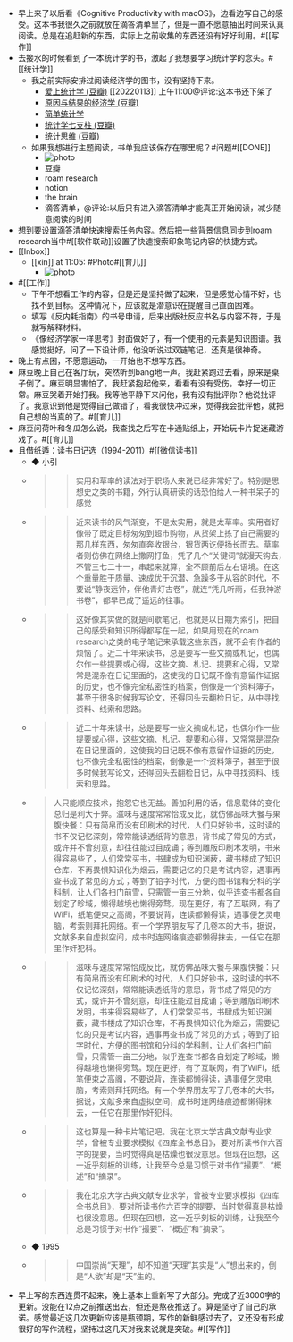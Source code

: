- 早上来了以后看《Cognitive Productivity with macOS》，边看边写自己的感受。这本书我很久之前就放在滴答清单里了，但是一直不愿意抽出时间来认真阅读。总是在追赶新的东西，实际上之前收集的东西还没有好好利用。#[[写作]]
- 去接水的时候看到了一本统计学的书，激起了我想要学习统计学的念头。#[[统计学]]
    - 我之前实际安排过阅读经济学的图书，没有坚持下来。
        - [爱上统计学 (豆瓣)](https://book.douban.com/subject/2985995/) [[20220113]] 上午11:00@评论:这本书还下架了
        - [原因与结果的经济学 (豆瓣)](https://book.douban.com/subject/33425193/)
        - [简单统计学 ](https://read.douban.com/ebook/56464317/?dcs=subject-rec&dcm=douban&dct=27192209)
        - [统计学七支柱 (豆瓣)](https://book.douban.com/subject/30134619/)
        - [统计思维 (豆瓣)](https://book.douban.com/subject/27192209/)
    - 如果我想进行主题阅读，书单我应该保存在哪里呢？#问题#[[DONE]]
        - ![photo](https://firebasestorage.googleapis.com/v0/b/firescript-577a2.appspot.com/o/imgs%2Fapp%2Fxinyiheng%2FAO4kH-ihF?alt=media&token=9bc88fb4-e5f5-468c-9366-082282690dd1)
        - 豆瓣
        - roam research
        - notion
        - the brain
        - 滴答清单，@评论:以后只有进入滴答清单才能真正开始阅读，减少随意阅读的时间
- 想到要设置滴答清单快速搜索任务内容。然后把一些背景信息同步到roam research当中#[[软件联动]]设置了快速搜索印象笔记内容的快捷方式。
- [[Inbox]]
    - [[xin]] at 11:05: #Photo#[[育儿]]
        - ![photo](https://firebasestorage.googleapis.com/v0/b/firescript-577a2.appspot.com/o/imgs%2Fapp%2Fxinyiheng%2FbYXZRkZAk?alt=media&token=1be71165-e09e-4852-9d94-d3c9b516b8b4)
- #[[工作]]
    - 下午不想看工作的内容，但是还是坚持做了起来，但是感觉心情不好，也找不到目标。这种情况下，应该就是潜意识在提醒自己直面困难。
    - 填写《反内耗指南》的书号申请，后来出版社反应书名与内容不符，于是就写解释材料。
    - 《像经济学家一样思考》封面做好了，有一个使用的元素是知识图谱。我感觉挺好，问了一下设计师，他没听说过双链笔记，还真是很神奇。
- 晚上有点困，不愿意运动，一开始也不想写东西。
- 麻豆晚上自己在客厅玩，突然听到bang地一声。我赶紧跑过去看，原来是桌子倒了。麻豆明显害怕了。我赶紧抱起他来，看看有没有受伤。幸好一切正常。麻豆哭着开始打我。我等他平静下来问他，我有没有批评你？他说批评了。我意识到他是觉得自己做错了，看我很快冲过来，觉得我会批评他，就把自己想的当真的了。#[[育儿]]
- 麻豆问荷叶和冬瓜怎么说，我查找之后写在卡通贴纸上，开始玩卡片捉迷藏游戏了。#[[育儿]]
- 且借纸遁：读书日记选（1994-2011）#[[微信读书]]
    - ◆ 小引
    - >> 实用和草率的读法对于职场人来说已经非常好了。特别是思想史之类的书籍，外行认真研读的话恐怕给人一种书呆子的感觉
    - >> 近来读书的风气渐变，不是太实用，就是太草率。实用者好像带了既定目标匆匆到超市购物，从货架上拣了自己需要的那几样东西，匆匆直奔收银台，银货两讫便扬长而去。草率者则仿佛在网络上撒网打鱼，凭了几个“关键词”就漫天钩去，不管三七二十一，串起来就算，全不顾前后左右语境。在这个重量胜于质量、速成优于沉潜、急躁多于从容的时代，不要说“静夜远钟，伴他青灯古卷”，就连“凭几听雨，任我神游书卷”，都早已成了遥远的往事。
    - >> 这好像其实做的就是间歇笔记，也就是以日期为索引，把自己的感受和知识所得都写在一起，如果用现在的roam research之类的电子笔记来承载这些东西，就不会有作者的烦恼了。近二十年来读书，总是要写一些文摘或札记，也偶尔作一些提要或心得，这些文摘、札记、提要和心得，又常常是混杂在日记里面的，这使我的日记既不像有意留作证据的历史，也不像完全私密性的档案，倒像是一个资料簿子，甚至于很多时候我写论文，还得回头去翻检日记，从中寻找资料、线索和思路。
    - >> 近二十年来读书，总是要写一些文摘或札记，也偶尔作一些提要或心得，这些文摘、札记、提要和心得，又常常是混杂在日记里面的，这使我的日记既不像有意留作证据的历史，也不像完全私密性的档案，倒像是一个资料簿子，甚至于很多时候我写论文，还得回头去翻检日记，从中寻找资料、线索和思路。
    - >人只能顺应技术，抱怨它也无益。善加利用的话，信息载体的变化总归是利大于弊。滋味与速度常常恰成反比，就仿佛品味大餐与果腹快餐：只有简帛而没有印刷术的时代，人们只好钞书，这时读的书不仅记忆深刻，常常能读透纸背的意思，背书成了常见的方式，或许并不曾刻意，却往往能过目成诵；等到雕版印刷术发明，书来得容易些了，人们常常买书，书肆成为知识渊薮，藏书楼成了知识仓库，不再畏惧知识化为烟云，需要记忆的只是考试内容，遇事再查书成了常见的方式；等到了铅字时代，方便的图书馆和分科的学科制，让人们各扫门前雪，只需管一亩三分地，似乎连查书都各自划定了畛域，懒得越境也懒得旁骛。现在更好，有了互联网，有了WiFi，纸笔便束之高阁，不要说背，连读都懒得读，遇事便乞灵电脑，考索则拜托网络。有一个学界朋友写了几卷本的大书，据说，文献多来自虚拟空间，成书时连网络痕迹都懒得抹去，一任它在那里作奸犯科。
    - >> 滋味与速度常常恰成反比，就仿佛品味大餐与果腹快餐：只有简帛而没有印刷术的时代，人们只好钞书，这时读的书不仅记忆深刻，常常能读透纸背的意思，背书成了常见的方式，或许并不曾刻意，却往往能过目成诵；等到雕版印刷术发明，书来得容易些了，人们常常买书，书肆成为知识渊薮，藏书楼成了知识仓库，不再畏惧知识化为烟云，需要记忆的只是考试内容，遇事再查书成了常见的方式；等到了铅字时代，方便的图书馆和分科的学科制，让人们各扫门前雪，只需管一亩三分地，似乎连查书都各自划定了畛域，懒得越境也懒得旁骛。现在更好，有了互联网，有了WiFi，纸笔便束之高阁，不要说背，连读都懒得读，遇事便乞灵电脑，考索则拜托网络。有一个学界朋友写了几卷本的大书，据说，文献多来自虚拟空间，成书时连网络痕迹都懒得抹去，一任它在那里作奸犯科。
    - >> 这也算是一种卡片笔记吧。我在北京大学古典文献专业求学，曾被专业要求模拟《四库全书总目》，要对所读书作六百字的提要，当时觉得真是枯燥也很没意思。但现在回想，这一近乎刻板的训练，让我至今总是习惯于对书作“撮要”、“概述”和“摘录”。
    - >> 我在北京大学古典文献专业求学，曾被专业要求模拟《四库全书总目》，要对所读书作六百字的提要，当时觉得真是枯燥也很没意思。但现在回想，这一近乎刻板的训练，让我至今总是习惯于对书作“撮要”、“概述”和“摘录”。
    - ◆ 1995
    - >> 中国崇尚“天理”，却不知道“天理”其实是“人”想出来的，倒是“人欲”却是“天”生的。
- 早上写的东西连贯不起来，晚上基本上重新写了大部分。完成了近3000字的更新。没能在12点之前推送出去，但还是熬夜推送了。算是坚守了自己的承诺。感觉最近这几次更新应该是瓶颈期，写作的新鲜感过去了，又还没有形成很好的写作流程，坚持过这几天对我来说就是突破。#[[写作]]
